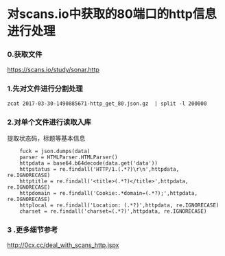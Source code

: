 # 对scans.io中获取的80端口的http信息进行处理

### 0.获取文件
https://scans.io/study/sonar.http

### 1.先对文件进行分割处理
```
zcat 2017-03-30-1490885671-http_get_80.json.gz  | split -l 200000
```

### 2.对单个文件进行读取入库
提取状态码，标题等基本信息
```
    fuck = json.dumps(data)
    parser = HTMLParser.HTMLParser()
    httpdata = base64.b64decode(data.get('data'))
    httpstatus = re.findall('HTTP/1.(.*?)\r\n',httpdata, re.IGNORECASE)
    httptitle = re.findall('<title>(.*?)</title>',httpdata, re.IGNORECASE)
    httpdomain = re.findall('Cookie:.*domain=(.*?);',httpdata, re.IGNORECASE)
    httplocal = re.findall('Location: (.*?)',httpdata, re.IGNORECASE)
    charset = re.findall('charset=(.*?)',httpdata, re.IGNORECASE)
```

### 3 .更多细节参考
http://0cx.cc/deal_with_scans_http.jspx
